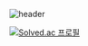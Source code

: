![header](https://capsule-render.vercel.app/api?type=waving&color=gradient&height=300&section=header&text=HeounJu's_Repo%20render&fontSize=50)

[![Solved.ac
프로필](http://mazassumnida.wtf/api/v2/generate_badge?boj=wjdguswn1203)](https://solved.ac/wjdguswn1203)
